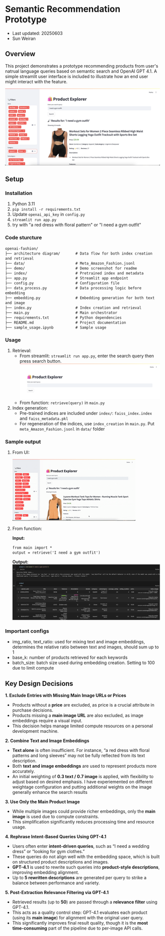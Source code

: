 # Semantic Recommendation Prototype

- Last updated: 20250603
- Sun Weiran

## Overview

This project demonstrates a prototype recommending products from user's natrual language queries based on semantic search and OpenAI GPT 4.1. A simple streamlit user interface is included to illustrate how an end user might interact with the feature.

![alt text](./demo/results.png)

## Setup

### Installation
1. Python 3.11
2. `pip install -r requirements.txt`
3. Update `openai_api_key` in `config.py`
4. `streamlit run app.py`
5. try with "a red dress with floral pattern" or "I need a gym outfit"

### Code sturcture
```
openai-fashion/
├── architecture diagram/       # Data flow for both index creation and retrieval
├── data/                       # Meta_Amazon_Fashion.jsonl
├── demo/                       # Demo screenshot for readme
├── index/                      # Pretrained index and metadata
├── app.py                      # Streamlit app endpoint
├── config.py                   # Configuration file
├── data_process.py             # Data processing logic before embedding
├── embedding.py                # Embedding generation for both text and image
├── index.py                    # Index creation and retrieval
├── main.py                     # Main orchestrator
├── requirements.txt            # Python dependencies
├── README.md                   # Project documentation
├── sample_usage.ipynb          # Sample usage
```

### Usage
1. Retrieval:
    - From streamlit: `streamlit run app.py`, enter the search query then press search button. 
    ![alt text](./demo/landing.png)
    - From function: `retrieve(query)` in `main.py`
2. Index generation:
    - Pre-trained indices are included under `index/`: `faiss_index.index` and `faiss_metadata.pkl`
    - For regeneration of the indices, use `index_creation` in `main.py`. Put `meta_Amazon_Fashion.jsonl` in `data/` folder

### Sample output
1. From UI:

    ![Demo GIF](./demo/sample_output_ui.gif)

2. From function:

    **Input:**
    ```
    from main import *
    output = retrieve('I need a gym outfit')
    ```

    **Output:**
    ![alt text](./demo/function_output.png)

### Important configs 
- img_ratio, text_ratio: used for mixing text and image embeddings, determines the relative ratio between text and images, should sum up to 1
- base_k: number of products retrieved for each keywords
- batch_size: batch size used during embedding creation. Setting to 100 due to limit compute

## Key Design Decisions

**1. Exclude Entries with Missing Main Image URLs or Prices**

- Products without a **price** are excluded, as price is a crucial attribute in purchase decisions.
- Products missing a **main image URL** are also excluded, as image embeddings require a visual input.
- This decision helps manage limited compute resources on a personal development machine.

**2. Combine Text and Image Embeddings**

- **Text alone** is often insufficient. For instance, “a red dress with floral patterns and long sleeves” may not be fully reflected from its text description.
- Both **text and image embeddings** are used to represent products more accurately.
- An initial weighting of **0.3 text / 0.7 image** is applied, with flexibility to adjust based on desired emphasis. I have experiemented on different weightage configuration and putting additional weights on the image generally enhance the search results

**3. Use Only the Main Product Image**

- While multiple images could provide richer embeddings, only the **main image** is used due to compute constraints.
- This simplification significantly reduces processing time and resource usage.

**4. Rephrase Intent-Based Queries Using GPT-4.1**

- Users often enter **intent-driven queries**, such as “I need a wedding dress” or “looking for gym clothes.”
- These queries do not align well with the embedding space, which is built on structured product descriptions and images.
- **GPT-4.1** is used to rewrite such queries into **product-style descriptions**, improving embedding alignment.
- Up to **5 rewritten descriptions** are generated per query to strike a balance between performance and variety.

**5. Post-Extraction Relevance Filtering via GPT-4.1**

- Retrieved results (up to **50**) are passed through a **relevance filter** using GPT-4.1.
- This acts as a quality control step: GPT-4.1 evaluates each product (using its **main image**) for alignment with the original user query.
- This significantly improves final result quality, though it is the **most time-consuming** part of the pipeline due to per-image API calls.
